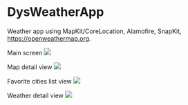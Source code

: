 # DysWeatherApp

Weather app using MapKit/CoreLocation, Alamofire, SnapKit, https://openweathermap.org.

Main screen
![](https://github.com/4Dan4/DysWeatherApp/blob/main/Screenshots/Screenshot%202022-06-21%20at%201.25.32%20PM.png)

Map detail view
![](https://github.com/4Dan4/DysWeatherApp/blob/main/Screenshots/Screenshot%202022-06-22%20at%202.12.27%20AM.png)

Favorite cities list view
![](https://github.com/4Dan4/DysWeatherApp/blob/main/Screenshots/Screenshot%202022-06-22%20at%202.11.47%20AM.png)

Weather detail view
![](https://github.com/4Dan4/DysWeatherApp/blob/main/Screenshots/Screenshot%202022-06-22%20at%202.11.59%20AM.png)
